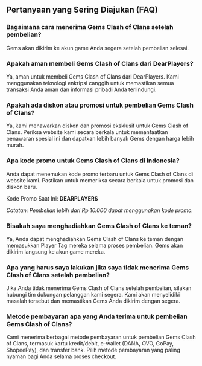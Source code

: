 ## Pertanyaan yang Sering Diajukan (FAQ)

### Bagaimana cara menerima Gems Clash of Clans setelah pembelian?
Gems akan dikirim ke akun game Anda segera setelah pembelian selesai.

### Apakah aman membeli Gems Clash of Clans dari DearPlayers?
Ya, aman untuk membeli Gems Clash of Clans dari DearPlayers. Kami menggunakan teknologi enkripsi canggih untuk memastikan semua transaksi Anda aman dan informasi pribadi Anda terlindungi.

### Apakah ada diskon atau promosi untuk pembelian Gems Clash of Clans?
Ya, kami menawarkan diskon dan promosi eksklusif untuk Gems Clash of Clans. Periksa website kami secara berkala untuk memanfaatkan penawaran spesial ini dan dapatkan lebih banyak Gems dengan harga lebih murah.

### Apa kode promo untuk Gems Clash of Clans di Indonesia?
Anda dapat menemukan kode promo terbaru untuk Gems Clash of Clans di website kami. Pastikan untuk memeriksa secara berkala untuk promosi dan diskon baru.

Kode Promo Saat Ini: **DEARPLAYERS**

*Catatan: Pembelian lebih dari Rp 10.000 dapat menggunakan kode promo.*

### Bisakah saya menghadiahkan Gems Clash of Clans ke teman?
Ya, Anda dapat menghadiahkan Gems Clash of Clans ke teman dengan memasukkan Player Tag mereka selama proses pembelian. Gems akan dikirim langsung ke akun game mereka.

### Apa yang harus saya lakukan jika saya tidak menerima Gems Clash of Clans setelah pembelian?
Jika Anda tidak menerima Gems Clash of Clans setelah pembelian, silakan hubungi tim dukungan pelanggan kami segera. Kami akan menyelidiki masalah tersebut dan memastikan Gems Anda dikirim dengan segera.

### Metode pembayaran apa yang Anda terima untuk pembelian Gems Clash of Clans?
Kami menerima berbagai metode pembayaran untuk pembelian Gems Clash of Clans, termasuk kartu kredit/debit, e-wallet (DANA, OVO, GoPay, ShopeePay), dan transfer bank. Pilih metode pembayaran yang paling nyaman bagi Anda selama proses checkout. 